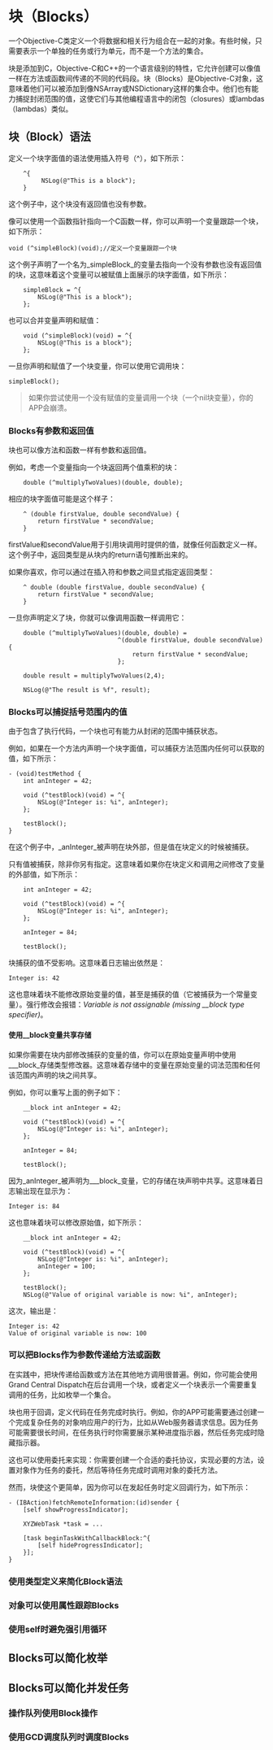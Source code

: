 # 块（Blocks）

一个Objective-C类定义一个将数据和相关行为组合在一起的对象。有些时候，只需要表示一个单独的任务或行为单元，而不是一个方法的集合。

块是添加到C，Objective-C和C++的一个语言级别的特性，它允许创建可以像值一样在方法或函数间传递的不同的代码段。块（Blocks）是Objective-C对象，这意味着他们可以被添加到像NSArray或NSDictionary这样的集合中。他们也有能力捕捉封闭范围的值，这使它们与其他编程语言中的闭包（closures）或lambdas（lambdas）类似。

## 块（Block）语法

定义一个块字面值的语法使用插入符号（^），如下所示：

```
    ^{
         NSLog(@"This is a block");
    }
```

这个例子中，这个块没有返回值也没有参数。

像可以使用一个函数指针指向一个C函数一样，你可以声明一个变量跟踪一个块，如下所示：

```
void (^simpleBlock)(void);//定义一个变量跟踪一个块
```

这个例子声明了一个名为_simpleBlock_的变量去指向一个没有参数也没有返回值的块，这意味着这个变量可以被赋值上面展示的块字面值，如下所示：

```
    simpleBlock = ^{
        NSLog(@"This is a block");
    };
```

也可以合并变量声明和赋值：

```
    void (^simpleBlock)(void) = ^{
        NSLog(@"This is a block");
    };
```

一旦你声明和赋值了一个块变量，你可以使用它调用块：

```
simpleBlock();
```

> 如果你尝试使用一个没有赋值的变量调用一个块（一个nil块变量），你的APP会崩溃。

### Blocks有参数和返回值

块也可以像方法和函数一样有参数和返回值。

例如，考虑一个变量指向一个块返回两个值乘积的块：

```
    double (^multiplyTwoValues)(double, double);
```

相应的块字面值可能是这个样子：

```
    ^ (double firstValue, double secondValue) {
        return firstValue * secondValue;
    }
```

firstValue和secondValue用于引用块调用时提供的值，就像任何函数定义一样。这个例子中，返回类型是从块内的return语句推断出来的。

如果你喜欢，你可以通过在插入符和参数之间显式指定返回类型：

```
    ^ double (double firstValue, double secondValue) {
        return firstValue * secondValue;
    }
```

一旦你声明定义了块，你就可以像调用函数一样调用它：

```
    double (^multiplyTwoValues)(double, double) =
                              ^(double firstValue, double secondValue) {
                                  return firstValue * secondValue;
                              };

    double result = multiplyTwoValues(2,4);

    NSLog(@"The result is %f", result);
```

### Blocks可以捕捉括号范围内的值

由于包含了执行代码，一个块也可有能力从封闭的范围中捕获状态。

例如，如果在一个方法内声明一个块字面值，可以捕获方法范围内任何可以获取的值，如下所示：

```
- (void)testMethod {
    int anInteger = 42;

    void (^testBlock)(void) = ^{
        NSLog(@"Integer is: %i", anInteger);
    };

    testBlock();
}
```

在这个例子中，_anInteger_被声明在块外部，但是值在块定义的时候被捕获。

只有值被捕获，除非你另有指定。这意味着如果你在块定义和调用之间修改了变量的外部值，如下所示：

```
    int anInteger = 42;

    void (^testBlock)(void) = ^{
        NSLog(@"Integer is: %i", anInteger);
    };

    anInteger = 84;

    testBlock();
```

块捕获的值不受影响。这意味着日志输出依然是：

```
Integer is: 42
```

这也意味着块不能修改原始变量的值，甚至是捕获的值（它被捕获为一个常量变量）。强行修改会报错：_Variable is not assignable \(missing \_\_block type specifier\)_。

#### 使用\_\_block变量共享存储

如果你需要在块内部修改捕获的变量的值，你可以在原始变量声明中使用_\_\_block_存储类型修改器。这意味着存储中的变量在原始变量的词法范围和任何该范围内声明的块之间共享。

例如，你可以重写上面的例子如下：

```
    __block int anInteger = 42;
 
    void (^testBlock)(void) = ^{
        NSLog(@"Integer is: %i", anInteger);
    };
 
    anInteger = 84;
 
    testBlock();
```

因为_anInteger_被声明为_\_\_block_变量，它的存储在块声明中共享。这意味着日志输出现在显示为：

```
Integer is: 84
```

这也意味着块可以修改原始值，如下所示：

```
    __block int anInteger = 42;
 
    void (^testBlock)(void) = ^{
        NSLog(@"Integer is: %i", anInteger);
        anInteger = 100;
    };
 
    testBlock();
    NSLog(@"Value of original variable is now: %i", anInteger);
```

这次，输出是：

```
Integer is: 42
Value of original variable is now: 100
```

### 可以把Blocks作为参数传递给方法或函数

在实践中，把块传递给函数或方法在其他地方调用很普遍。例如，你可能会使用Grand Central Dispatch在后台调用一个块，或者定义一个块表示一个需要重复调用的任务，比如枚举一个集合。

块也用于回调，定义代码在任务完成时执行。例如，你的APP可能需要通过创建一个完成复杂任务的对象响应用户的行为，比如从Web服务器请求信息。因为任务可能需要很长时间，在任务执行时你需要展示某种进度指示器，然后任务完成时隐藏指示器。

这也可以使用委托来实现：你需要创建一个合适的委托协议，实现必要的方法，设置对象作为任务的委托，然后等待任务完成时调用对象的委托方法。

然而，块使这个更简单，因为你可以在发起任务时定义回调行为，如下所示：

```
- (IBAction)fetchRemoteInformation:(id)sender {
    [self showProgressIndicator];
 
    XYZWebTask *task = ...
 
    [task beginTaskWithCallbackBlock:^{
        [self hideProgressIndicator];
    }];
}
```





### 使用类型定义来简化Block语法

### 对象可以使用属性跟踪Blocks

### 使用self时避免强引用循环

## Blocks可以简化枚举

## Blocks可以简化并发任务

### 操作队列使用Block操作

### 使用GCD调度队列时调度Blocks



